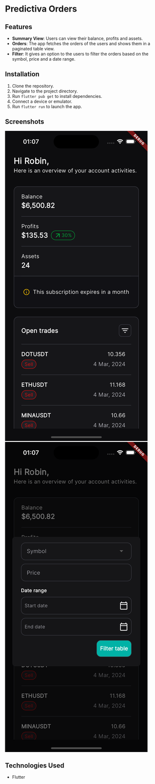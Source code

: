 # Predictiva Orders

## Features

- **Summary View**: Users can view their balance, profits and assets.
- **Orders**: The app fetches the orders of the users and shows them in a paginated table view.
- **Filter**: It gives an option to the users to filter the orders based on the symbol, price and a date range.

## Installation

1. Clone the repository.
2. Navigate to the project directory.
3. Run `flutter pub get` to install dependencies.
4. Connect a device or emulator.
5. Run `flutter run` to launch the app.

## Screenshots

![Home](screenshots/home.png)
![FilterModal](screenshots/filter_modal.png)

## Technologies Used

- Flutter

